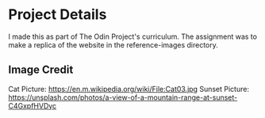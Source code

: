 # Project Details
I made this as part of The Odin Project's curriculum. 
The assignment was to make a replica of the website in 
the reference-images directory.

## Image Credit
Cat Picture: https://en.m.wikipedia.org/wiki/File:Cat03.jpg
Sunset Picture: https://unsplash.com/photos/a-view-of-a-mountain-range-at-sunset-C4GxpfHVDyc